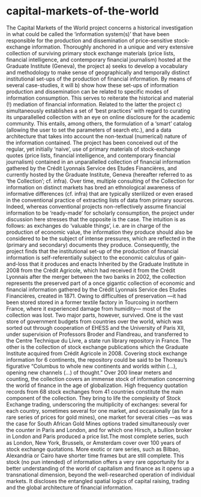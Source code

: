 # capital-markets-of-the-world
The Capital Markets of the World project concerns a historical investigation in what could be called the ‘information system(s)’ that have been responsible for the production and dissemination of price-sensitive stock-exchange information. Thoroughly anchored in a unique and very extensive collection of surviving primary stock exchange materials (price lists, financial intelligence, and contemporary financial journalism) hosted at the Graduate Institute (Geneva), the project a) seeks to develop a vocabulary and methodology to make sense of geographically and temporally distinct institutional set-ups of the production of financial information. By means of several case-studies, it will b) show how these set-ups of information production and dissemination can be related to specific modes of information consumption. This serves to reiterate the historical and material (!) mediation of financial information. Related to the latter the project c) simultaneously establishes a set of ‘best practices’ with regard to curating its unparallelled collection with an eye on online disclosure for the academic community. This entails, among others, the formulation of a ‘smart’ catalog (allowing the user to set the parameters of search etc.), and a data architecture that takes into account the non-textual (numerical) nature of the information contained.
The project has been conceived out of the regular, yet initially ‘naive’, use of primary materials of stock-exchange quotes (price lists, financial intelligence, and contemporary financial journalism) contained in an unparallelled collection of financial information gathered by the Crédit Lyonnais Service des Etudes Financières, and currently hosted by the Graduate Institute, Geneva (hereafter referred to as ‘the Collection’; cf. infra). Over time, multiple consulting of the Collection for information on distinct markets has bred an ethnological awareness of informative differences (cf. infra) that are typically sterilized or even erased in the conventional practice of extracting lists of data from primary sources. Indeed, whereas conventional projects non-reflectively assume financial information to be ‘ready-made’ for scholarly consumption, the project under discussion here stresses that the opposite is the case. The intuition is as follows: as exchanges do ‘valuable things’, i.e. are in charge of the production of economic value, the information they produce should also be considered to be the subject of intense pressures, which are reflected in the (primary and secondary) documents they produce. Consequently, the project finds that the institutional set-up of the production of financial information is self-referentially subject to the economic calculus of gain-and-loss that it produces and enacts
Inherited by the Graduate Institute in 2008 from the Crédit Agricole, which had received it from the Crédit Lyonnais after the merger between the two banks in 2002, the collection represents the preserved part of a once gigantic collection of economic and financial information gathered by the Crédit Lyonnais Service des Etudes Financières, created in 1871. Owing to difficulties of preservation —it had been stored stored in a former textile factory in Tourcoing in northern France, where it experienced damage from humidity— most of the collection was lost. Two major parts, however, survived. One is  the vast store of government budgets from countries over the world, which was sorted out through cooperation of EHESS and the University of Paris XII, under supervision of Professors Broder and Flandreau, and transferred to the Centre Technique du Livre, a state run library repository in France. The other is the collection of stock exchange publications which the Graduate Institute acquired from Crédit Agricole in 2008. 
Covering stock exchange information for 6 continents, the repository could be said to be Thoreau’s figurative “Columbus to whole new continents and worlds within (…), opening new channels (…) of thought.” Over 200 linear meters and counting, the collection covers an immense stock of information concerning the world of finance in the age of globalization.  High frequency quotation records from 68 stock exchanges from 41 countries constitute the main component of the collection. They bring to life the complexity of Stock Exchange trading, underscoring the multiplicity of exchanges: several for each country, sometimes several for one market, and occasionally (as for a rare series of prices for gold mines), one market for several cities —as was the case for South African Gold Mines options traded simultaneously over the counter in Paris and London, and for which one Hirsch, a bullion broker in London and Paris produced a price list.The most complete series, such as London, New York, Brussels, or Amsterdam cover over 100 years of stock exchange quotations. More exotic or rare series, such as Bilbao, Alexandria or Cairo have shorter time frames but are still complete.  This stock (no pun intended) of information offers a very rare opportunity for a better understanding of the world of capitalism and finance as it opens up a transnational dimension, beyond the well-researched operation of individual markets. It discloses the entangled spatial logics of capital raising, trading and the global architecture of financial information.
